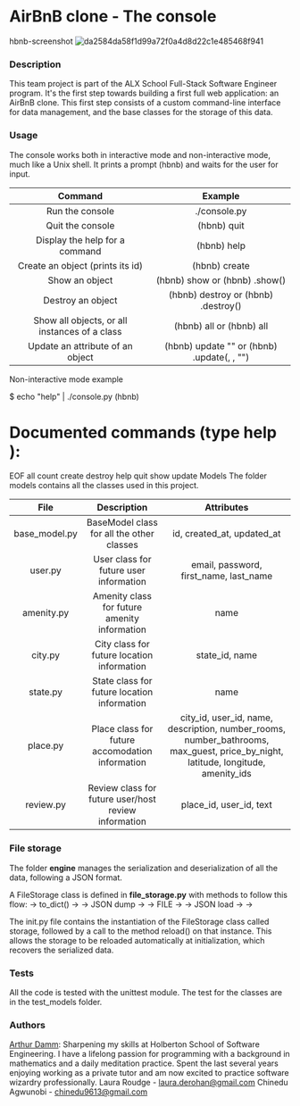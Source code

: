 # AirBnB clone - The console

hbnb-screenshot
![da2584da58f1d99a72f0a4d8d22c1e485468f941](https://user-images.githubusercontent.com/79590894/183462359-c71b949f-2aa9-48c0-bec0-0fcc535391d9.png)

### Description

This team project is part of the ALX School Full-Stack Software Engineer program. It's the first step towards building a first full web application: an AirBnB clone. This first step consists of a custom command-line interface for data management, and the base classes for the storage of this data.

### Usage
The console works both in interactive mode and non-interactive mode, much like a Unix shell. It prints a prompt (hbnb) and waits for the user for input.

|Command|  Example|
|:------:|  :--------:|
Run the console|   ./console.py
Quit the console|   (hbnb) quit
Display the help for a command  | (hbnb) help <command>
Create an object (prints its id) |  (hbnb) create <class>
Show an object |  (hbnb) show <class> <id> or (hbnb) <class>.show(<id>)|
Destroy an object|   (hbnb) destroy <class> <id> or (hbnb) <class>.destroy(<id>)
Show all objects, or all instances of a class  | (hbnb) all or (hbnb) all <class>
|Update an attribute of an object|  (hbnb) update <class> <id> <attribute name> "<attribute value>" or (hbnb) <class>.update(<id>, <attribute name>, "<attribute value>")|

Non-interactive mode example

$ echo "help" | ./console.py
(hbnb)

Documented commands (type help <topic>):
========================================
EOF  all  count  create  destroy  help  quit  show  update
Models
The folder models contains all the classes used in this project.

|File|	Description|	Attributes|
|:---------:| :--------:| :--------:|
|base_model.py|	BaseModel class for all the other classes| id, created_at, updated_at|
|user.py| User class for future user information| email, password, first_name, last_name|
|amenity.py| Amenity class for future amenity information|	name|
|city.py| City class for future location information| state_id, name|
|state.py| State class for future location information| name|
|place.py| Place class for future accomodation information| city_id, user_id, name, description, number_rooms, number_bathrooms, max_guest, price_by_night, latitude, longitude, amenity_ids|
|review.py| Review class for future user/host review information| place_id, user_id, text|

### File storage
The folder **engine** manages the serialization and deserialization of all the data, following a JSON format.

A FileStorage class is defined in **file_storage.py** with methods to follow this flow: <object> -> to_dict() -> <dictionary> -> JSON dump -> <json string> -> FILE -> <json string> -> JSON load -> <dictionary> -> <object>

The init.py file contains the instantiation of the FileStorage class called storage, followed by a call to the method reload() on that instance. This allows the storage to be reloaded automatically at initialization, which recovers the serialized data.

### Tests
All the code is tested with the unittest module. The test for the classes are in the test_models folder.

### Authors
[Arthur Damm](https://LinkedIn.com/arthurdamm): Sharpening my skills at Holberton School of Software Engineering. I have a lifelong passion for programming with a background in mathematics and a daily meditation practice. Spent the last several years enjoying working as a private tutor and am now excited to practice software wizardry professionally.
Laura Roudge - laura.derohan@gmail.com
Chinedu Agwunobi - chinedu9613@gmail.com
